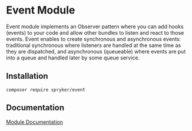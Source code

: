 # Event Module

Event module implements an Observer pattern where you can add hooks (events) to your code and allow other bundles to listen and react to those events. Event enables to create synchronous and asynchronous events: traditional synchronous where listeners are handled at the same time as they are dispatched, and asynchronous (queueable) where events are put into a queue and handled later by some queue service.

## Installation

```
composer require spryker/event
```

## Documentation

[Module Documentation](https://academy.spryker.com/developing_with_spryker/module_guide/infrastructure/event/event.html)
